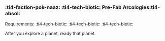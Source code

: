 ### :ti4-faction-pok-naaz: :ti4-tech-biotic: **Pre-Fab Arcologies**:ti4-absol:

Requirements: :ti4-tech-biotic: :ti4-tech-biotic: :ti4-tech-biotic:

After you explore a planet, ready that planet.
